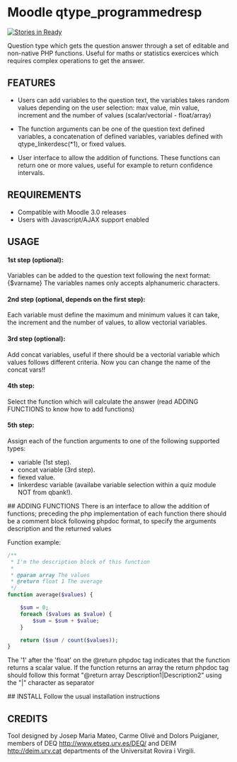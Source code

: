 # Moodle qtype_programmedresp
[![Stories in Ready](https://badge.waffle.io/fontinixxl/moodle-qtype_programmedresp.png?label=ready&title=Ready)](http://waffle.io/fontinixxl/moodle-qtype_programmedresp)

Question type which gets the question answer through a set of editable and non-native PHP functions. Useful
for maths or statistics exercices which requires complex operations to get the answer.


## FEATURES
* Users can add variables to the question text, the variables takes random values depending on
the user selection: max value, min value, increment and the number of values (scalar/vectorial - float/array)

* The function arguments can be one of the question text defined variables, a concatenation of defined variables,
variables defined with qtype_linkerdesc(*1), or fixed values.

* User interface to allow the addition of functions. These functions can return one or more values, useful
for example to return confidence intervals.


## REQUIREMENTS
* Compatible with Moodle 3.0 releases
* Users with Javascript/AJAX support enabled

## USAGE
#### 1st step (optional):
Variables can be added to the question text following the
next format: {$varname} The variables names only accepts alphanumeric characters.

#### 2nd step (optional, depends on the first step):
Each variable must define the maximum and minimum
values it can take, the increment and the number of values, to allow vectorial variables.

#### 3rd step (optional):
Add concat variables, useful if there should be a vectorial variable which
values follows different criteria. Now you can change the name of the concat vars!!

#### 4th step:
Select the function which will calculate the answer (read ADDING FUNCTIONS to know
how to add functions)

#### 5th step:
Assign each of the function arguments to one of the following supported types:
* variable (1st step).
* concat variable (3rd step).
* fiexed value.
* linkerdesc variable (availabe variable selection within a quiz module NOT from qbank!).

## ADDING FUNCTIONS
There is an interface to allow the addition of functions; preceding the php implementation of each function
there should be a comment block following phpdoc format, to specify the arguments description and the returned values

Function example:
```PHP
/**
 * I'm the description block of this function
 *
 * @param array The values
 * @return float 1 The average
 */
function average($values) {

    $sum = 0;
    foreach ($values as $value) {
        $sum = $sum + $value;
    }

    return ($sum / count($values));
}
```
The '1' after the 'float' on the @return phpdoc tag indicates that the function returns a scalar
value. If the function returns an array the return phpdoc tag should follow this
format "@return array Description1|Description2" using the "|" character as separator

## INSTALL
Follow the usual installation instructions

## CREDITS
Tool designed by Josep Maria Mateo, Carme Olivé and Dolors Puigjaner, members of DEQ
<http://www.etseq.urv.es/DEQ/> and DEIM <http://deim.urv.cat> departments of the
Universitat Rovira i Virgili.
